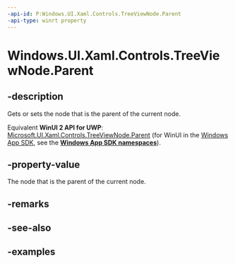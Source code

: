 ```yaml
---
-api-id: P:Windows.UI.Xaml.Controls.TreeViewNode.Parent
-api-type: winrt property
---
```


<!-- Property syntax.
public TreeViewNode Parent { get; }
-->

# Windows.UI.Xaml.Controls.TreeViewNode.Parent

## -description

Gets or sets the node that is the parent of the current node.

Equivalent **WinUI 2 API for UWP**: [Microsoft.UI.Xaml.Controls.TreeViewNode.Parent](/windows/winui/api/microsoft.ui.xaml.controls.treeviewnode.parent) (for WinUI in the [Windows App SDK](/windows/apps/windows-app-sdk/), see the **[Windows App SDK namespaces](/windows/windows-app-sdk/api/winrt/)**).

## -property-value

The node that is the parent of the current node.

## -remarks

## -see-also

## -examples

